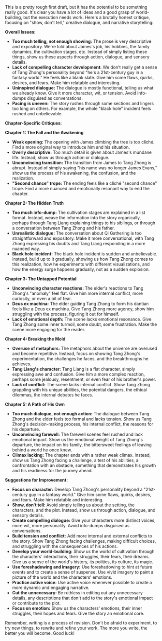 This is a pretty rough first draft, but it has the potential to be something really good. It's clear you have a lot of ideas and a good grasp of world-building, but the execution needs work. Here's a brutally honest critique, focusing on "show, don't tell," creative dialogue, and narrative storytelling:

**Overall Issues:**

* **Too much telling, not enough showing:** The prose is very descriptive and expository. We're told about James's job, his hobbies, the family dynamics, the cultivation stages, etc.  Instead of simply listing these things, show us these aspects through action, dialogue, and sensory details. 
* **Lack of compelling character development:**  We don't really get a sense of Tang Zhong's personality beyond "he's a 21st-century guy in a fantasy world."  He feels like a blank slate. Give him some flaws, quirks, desires, and fears. Make him relatable and interesting.
* **Uninspired dialogue:** The dialogue is mostly functional, telling us what we already know. Give it more character, wit, or tension.  Avoid info-dumps disguised as conversations.
* **Pacing is uneven:** The story rushes through some sections and lingers too long on others.  For example, the whole "black hole" incident feels rushed and unbelievable. 

**Chapter-Specific Critiques:**

**Chapter 1: The Fall and the Awakening**

* **Weak opening:**  The opening with James climbing the tree is too cliché.  Find a more original way to introduce him and his situation.
* **Overly descriptive:**  Too much detail is given about James's mundane life. Instead, show us through action or dialogue.
* **Unconvincing transition:** The transition from James to Tang Zhong is abrupt.  Instead of simply saying "his name was no longer James Evans," show us the process of his awakening, the confusion, and the realization.
* **"Second chance" trope:**  The ending feels like a cliché "second chance" trope.  Find a more nuanced and emotionally resonant way to end the chapter. 

**Chapter 2: The Hidden Truth**

* **Too much info-dump:** The cultivation stages are explained in a list format.  Instead, weave the information into the story organically, perhaps through Tang Liang explaining things to his siblings, or through a conversation between Tang Zhong and his father.
* **Unrealistic dialogue:**  The conversation about Qi Gathering is too straightforward and expository.  Make it more conversational, with Tang Zhong expressing his doubts and Tang Liang responding in a more nuanced way.
* **Black hole incident:**  The black hole incident is sudden and unbelievable. Instead, build up to it gradually, showing us how Tang Zhong comes to this realization, how he experiments with different visualizations, and how the energy surge happens gradually, not as a sudden explosion.

**Chapter 3: The Untapped Potential**

* **Unconvincing character reactions:**  The elder's reactions to Tang Zhong's "anomaly" feel flat.  Give him more internal conflict, more curiosity, or even a bit of fear.
* **Deus ex machina:** The elder guiding Tang Zhong to form his dantian feels like a Deus ex machina.  Give Tang Zhong more agency, show him struggling with the process, figuring it out for himself.
* **Lack of emotional depth:**  The scene lacks emotional resonance.  Give Tang Zhong some inner turmoil, some doubt, some frustration.  Make the scene more engaging for the reader.

**Chapter 4: Breaking the Mold**

* **Overuse of metaphors:**  The metaphors about the universe are overused and become repetitive. Instead, focus on showing Tang Zhong's experimentation, the challenges he faces, and the breakthroughs he achieves.
* **Tang Liang's character:** Tang Liang is a flat character, simply expressing awe and confusion. Give him a more complex reaction, perhaps some jealousy, resentment, or even fear of his brother's power.
* **Lack of conflict:** The scene lacks internal conflict.  Show Tang Zhong grappling with his unique abilities, the potential dangers, the ethical dilemmas, the internal debates he faces.

**Chapter 5: A Path of His Own**

* **Too much dialogue, not enough action:**  The dialogue between Tang Zhong and the elder feels too formal and lacks tension.  Show us Tang Zhong's decision-making process, his internal conflict, the reasons for his departure.
* **Unconvincing farewell:**  The farewell scenes feel rushed and lack emotional impact.  Show us the emotional weight of Tang Zhong's departure, the impact on his family, the bittersweet feelings of leaving behind a world he once knew.
* **Climax lacking:**  The chapter ends with a rather weak climax.  Instead, show us Tang Zhong facing a challenge, a test of his abilities, a confrontation with an obstacle, something that demonstrates his growth and his readiness for the journey ahead. 

**Suggestions for Improvement:**

* **Focus on character:** Develop Tang Zhong's personality beyond a "21st-century guy in a fantasy world."  Give him some flaws, quirks, desires, and fears.  Make him relatable and interesting.
* **Show, don't tell:**  Avoid simply telling us about the setting, the characters, and the plot.  Instead, show us through action, dialogue, and sensory details.  
* **Create compelling dialogue:**  Give your characters more distinct voices, more wit, more personality.  Avoid info-dumps disguised as conversations.
* **Build tension and conflict:**  Add more internal and external conflicts to the story.  Show Tang Zhong facing challenges, making difficult choices, and struggling with the consequences of his actions.
* **Develop your world-building:**  Show us the world of cultivation through the characters' interactions, their struggles, their fears, their dreams.  Give us a sense of the world's history, its politics, its culture, its magic.
* **Use foreshadowing and imagery:**  Use foreshadowing to hint at future events and to create a sense of suspense.  Use vivid imagery to paint a picture of the world and the characters' emotions.
* **Practice active voice:**  Use active voice whenever possible to create a more dynamic and engaging narrative.  
* **Cut the unnecessary:**  Be ruthless in editing out any unnecessary details, any descriptions that don't add to the story's emotional impact or contribute to the plot.
* **Focus on emotion:**  Show us the characters' emotions, their inner struggles, their hopes and fears.  Give the story an emotional core.

Remember, writing is a process of revision.  Don't be afraid to experiment, to try new things, to rewrite and refine your work.  The more you write, the better you will become. Good luck! 
